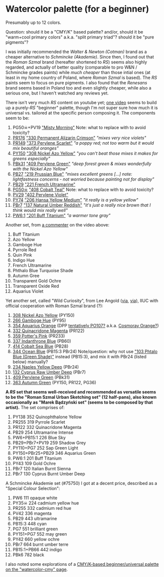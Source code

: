 # Watercolor palette (for a beginner)

Presumably up to 12 colors.

Question: should it be a "CMY/K" based palette?
and/or, should it be "warm+cool primary colors" a.k.a. "split primary triad"?
should it be "pure pigments"?

I was initially recommended the _Walter & Newton (Cotman)_ brand
as a cheaper alternative to _Schmincke (Akademie)_.
Since then, I found out that the _Roman Szmal_ brand
(hereafter shortened to _RS_)
seems also highly regarded,
and actually of better quality (comparable to pro W&N / Schmincke grades paints)
while _much cheaper_ than those intial ones
(at least in my home country of Poland,
where _Roman Szmal_ is based).
The _RS_ paints seem to focus on pure pigments.
I also found that the _Renesans_ brand
seems based in Poland too and even slightly cheaper,
while also a serious one,
but I haven't watched any reviews yet.

There isn't very much _RS_ content on youtube yet;
[one video](https://youtu.be/zCU8yMuuAqo?t=1208)
seems to build up a purely-_RS_ "beginner" palette,
though I'm not super sure how much it is universal vs.
tailored at the specific person composing it.
The components seem to be:
 1. PG50☠+PV19 ["Misty Morning"](https://artistpigments.org/brands/roman-szmal-aquarius/vtbgg-misty-morning)
    Note: what to replace with to avoid toxicity?
 2. [PR176](https://artistpigments.org/pigments/PR176?medium=watercolor)
    ["330 Permanent Alizarin Crimson"](https://artistpigments.org/brands/roman-szmal-aquarius/29c0b-permanent-alizarin-crimson)
    _"mixes very nice violets"_
 3. [PR149](https://artistpigments.org/pigments/PR149?medium=watercolor)
    ["373 Perylene Scarlet"](https://artistpigments.org/p/9cfo1)
    _"a poppy red; not too warm but it would mix beautiful oranges"_
 4. [PY150](https://artistpigments.org/pigments/PY150?medium=watercolor)
    ["308 Nickel Azo Yellow"](https://artistpigments.org/p/j222m)
    _"you can't beat those mixes it makes for greens especially"_
 5. [PBk31](https://artistpigments.org/pigments/PBk31?medium=watercolor)
    ["409 Perylene Green"](https://artistpigments.org/p/wfgt8)
    _"deep forest green & mixes wonderfully with the Nickel Azo Yellow"_
 6. [PB27](https://artistpigments.org/pigments/PB27?medium=watercolor)
    ["219 Prussian Blue"](https://artistpigments.org/p/dogrv)
    _"mixes excellent greens \[...] note: lightfastness concerns - not worried because painting not for display"_
 7. [PB29](https://artistpigments.org/pigments/PB29?medium=watercolor)
    ["221 French Ultramarine"](https://artistpigments.org/p/qdq5s)
 8. [PG50☠](https://artistpigments.org/pigments/PG50?medium=watercolor)
    ["408 Cobalt Teal"](https://artistpigments.org/p/gx171)
    Note: what to replace with to avoid toxicity?
 10. [PV29](https://artistpigments.org/pigments/PV29?medium=watercolor)
    ["402 Perylene Violet"](https://artistpigments.org/brands/roman-szmal-aquarius/k1ny8-perylene-violet)
 11. [PY74](https://artistpigments.org/pigments/PY74?medium=watercolor)
     ["206 Hansa Yellow Medium"](https://artistpigments.org/brands/roman-szmal-aquarius/s8fmh-hansa-yellow-medium)
     _"it really is a yellow yellow"_
 12. [PBr7](https://artistpigments.org/pigments/PBr7?medium=watercolor)
     ["137 Natural Umber Reddish"](https://artistpigments.org/brands/roman-szmal-aquarius/2dd0d-natural-umber-reddish)
     _"it's just a really nice brown that I think would mix really well"_
 13. [PW6:1](https://artistpigments.org/pigments/PW6:1?medium=watercolor)
     ["201 Buff Titanium"](https://artistpigments.org/brands/roman-szmal-aquarius/7k60v-buff-titanium)
     _"a warmer tone gray"_

Another set, from [a commenter](https://www.youtube.com/@derwood206) on the video above:
 1. Buff Titanium
 2. Azo Yellow
 3. Gamboge Hue
 4. Pyrrole Red
 5. Quin Pink
 6. Indigo Hue
 7. French Ultramarine
 8. Phthalo Blue Turquoise Shade
 9. Autumn Gree
 10. Transparent Gold Ochre
 11. Transparent Oxide Red
 12. Aquarius Violet

Yet another set, called "Wild Curiosity", from Lee Angold
([via](https://leeangold.com/products/lee-angold-x-roman-szmal-palette/),
[via](https://www.youtube.com/watch?v=qQHthdpwZQg&list=PL2uTdjw8vHEHcVw4PL4DWIwGOYl1UxVSw&index=8)),
IIUC with official cooperation with Roman Szmal brand (?):
 1. [308 Nickel Azo Yellow](https://artistpigments.org/brands/roman-szmal-aquarius/j222m-nickel-azo-yellow) (PY150)
 2. [266 Gamboge Hue](https://artistpigments.org/brands/roman-szmal-aquarius/8of90-gamboge-hue) (PY95)
 3. [354 Aquarius Orange](https://artistpigments.org/brands/roman-szmal-aquarius/8bh77-aquarius-orange)
    (DPP [tentatively PO107?](https://old.reddit.com/r/Watercolor/comments/17sz1ny/nonstandard_pigment_codes/) 
    a.k.a. [Cosmoray Orange?](https://www.artiscreation.com/orange.html))
 4. [332 Quinacridone Magenta](https://artistpigments.org/brands/roman-szmal-aquarius/96mcs-quinacridone-magenta) (PR122)
 5. [359 Potter's Pink](https://artistpigments.org/brands/roman-szmal-aquarius/cdfrs-potter-s-pink) (PR233)
 6. [337 Indanthrone Blue](https://artistpigments.org/brands/roman-szmal-aquarius/yh8w7-indanthrone-blue) (PB60)
 7. [414 Cobalt Sea Blue](https://artistpigments.org/brands/roman-szmal-aquarius/7bq0o-cobalt-sea-blue) (PB28)
 8. [344 Ocean Blue](https://artistpigments.org/brands/roman-szmal-aquarius/my7t2-ocean-blue) (PB15:3 PBr24)
     Note/question: why not use ["103 Phtalo Blue (Green Shade)"](https://artistpigments.org/brands/roman-szmal-aquarius/9br5m-phtalo-blue-green-shade) instead (PB15:3), and mix it with PBr24 (listed below) manually?
 9. [234 Naples Yellow Deep](https://artistpigments.org/brands/roman-szmal-aquarius/xfh3p-naples-yellow-deep) (PBr24)
 10. [132 Cyprus Raw Umber Deep](https://artistpigments.org/brands/roman-szmal-aquarius/4kfxo-cyprus-raw-umber-deep) (PBr7)
 11. [409 Perylene Green](https://artistpigments.org/brands/roman-szmal-aquarius/wfgt8-perylene-green) (PBk31)
 12. [363 Autumn Green](https://artistpigments.org/brands/roman-szmal-aquarius/15mwt-autumn-green) (PY150, PR122, PG36)

**A _RS_ set that seems well-received and recommended as versatile
seems to be the "Roman Szmal Urban Sketching set" (12 half-pans),
also known occasionally as "Marek Bądzyński set"
(seems to be composed by that artist).**
The set comprises of:
 1. PY138 352 Quinophthalone Yellow
 2. PR255 319 Pyrrole Scarlet
 3. PR122 332 Quinacridone Magenta
 4. PB29 254 Ultramarine Intense
 5. PW6+PB15:1 226 Blue Sky
 6. PB29+PBr7+PV19 259 Shadow Grey
 7. PY110+PG7 252 Sap Green Light
 8. PY150+PBr25+PB29 346 Aquarius Green
 9. PW6:1 201 Buff Titanium
 10. PY43 109 Gold Ochre
 11. PBr7 120 Italian Burnt Sienna
 12. PBr7 130 Cyprus Burnt Umber Deep

A Schmincke Akademie set (#75750) I got at a decent price,
described as a "Special Colour Selection":
 1. PW6 111 opaque white
 2. PY35☠ 224 cadmium yellow hue
 3. PR255 332 cadmium red hue
 4. PV42 336 magenta
 5. PB29 443 ultramarine
 6. PB15:3 448 cyan
 7. PG7 551 brilliant green
 8. PY151+PG7 552 may green
 9. PY42 660 yellow ochre
 10. PBr7 664 burnt umber terre
 11. PB15:1+PB66 442 indigo
 12. PBk6 782 black


I also noted some explorations of a [CMY/K-based beginner/universal palette on the "watercolor-cmy" page](
watercolor-cmy).
